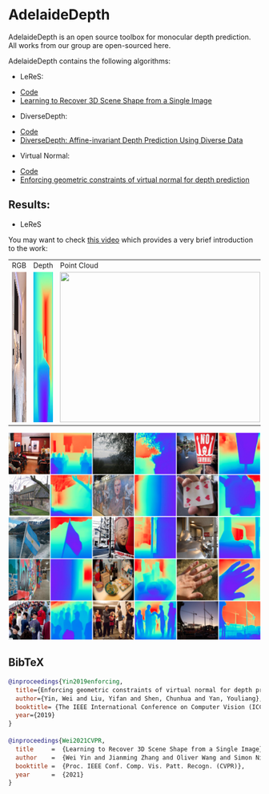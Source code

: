 # AdelaideDepth
AdelaideDepth is an open source toolbox for monocular depth prediction. All works from our group are open-sourced here.

AdelaideDepth contains the following algorithms:
* LeReS:
-  [Code](LeReS)
-  [Learning to Recover 3D Scene Shape from a Single Image](https://arxiv.org/abs/2012.09365)
* DiverseDepth: 
- [Code](DiverseDepth)
- [DiverseDepth: Affine-invariant Depth Prediction Using Diverse Data](https://arxiv.org/abs/2002.00569)
* Virtual Normal: 
- [Code](https://github.com/YvanYin/VNL_Monocular_Depth_Prediction) 
- [Enforcing geometric constraints of virtual normal for depth prediction](https://arxiv.org/abs/1907.12209)


## Results:
* LeReS
  
You may want to check [this video](http://www.youtube.com/watch?v=UuT5_GK_TWk) which provides a very brief introduction to the work:

<table>
  <tr>
    <td>RGB</td>
     <td>Depth</td>
     <td>Point Cloud</td>
  </tr>
  <tr>
    <td><img src="examples/2-rgb.jpg" width=400 height=300></td>  
    <td><img src="examples/2.jpg" width=400 height=300></td>
    <td><img src="examples/2.gif" width=400 height=300></td>
  </tr>
 </table>

![Depth](./examples/depth.png)

## BibTeX

```BibTeX
@inproceedings{Yin2019enforcing,
  title={Enforcing geometric constraints of virtual normal for depth prediction},
  author={Yin, Wei and Liu, Yifan and Shen, Chunhua and Yan, Youliang},
  booktitle= {The IEEE International Conference on Computer Vision (ICCV)},
  year={2019}
}

@inproceedings{Wei2021CVPR,
  title     =  {Learning to Recover 3D Scene Shape from a Single Image},
  author    =  {Wei Yin and Jianming Zhang and Oliver Wang and Simon Niklaus and Long Mai and Simon Chen and Chunhua Shen},
  booktitle =  {Proc. IEEE Conf. Comp. Vis. Patt. Recogn. (CVPR)},
  year      =  {2021}
}
```
